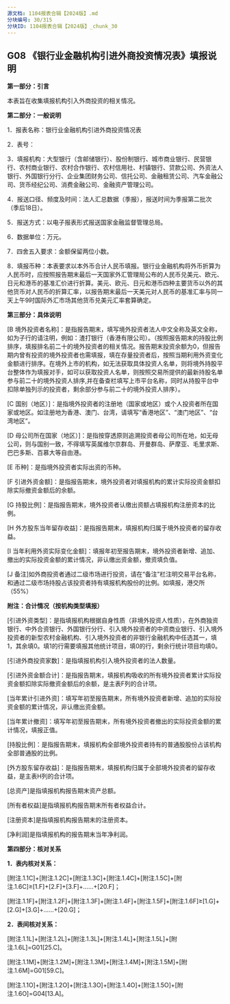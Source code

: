 ```yaml
---
源文档: 1104报表合辑【2024版】.md
分块编号: 30/315
分块ID: 1104报表合辑【2024版】_chunk_30
---
```


## G08 《银行业金融机构引进外商投资情况表》填报说明

**第一部分：引言**

本表旨在收集填报机构引入外商投资的相关情况。

**第二部分：一般说明**

1．报表名称：银行业金融机构引进外商投资情况表

2．表号：

3．填报机构：大型银行（含邮储银行）、股份制银行、城市商业银行、民营银行、农村商业银行、农村合作银行、农村信用社、村镇银行、贷款公司、外资法人银行、外国银行分行、企业集团财务公司、信托公司、金融租赁公司、汽车金融公司、货币经纪公司、消费金融公司、金融资产管理公司。

4．报送口径、频度及时间：法人汇总数据（季报），报送时间为季报第二批次（季后18日）。

5．报送方式：以电子报表形式报送国家金融监督管理总局。

6．数据单位：万元。

7．四舍五入要求：金额保留两位小数。

8．填报币种：本表要求以本外币合计人民币填报。银行业金融机构将外币折算为人民币时，应按照报告期末最后一天国家外汇管理局公布的人民币兑美元、欧元、日元和港币的基准汇价进行折算。美元、欧元、日元和港币四种主要货币以外的其他货币对人民币的折算汇率，以报告期末最后一天美元对人民币的基准汇率与同一天上午9时国际外汇市场其他货币兑美元汇率套算确定。

**第三部分：具体说明**

[B 境外投资者名称]：是指报告期末，填写境外投资者法人中文全称及英文全称，如为子行的请注明，例如：渣打银行（香港有限公司）。（按照报告期末的持股比例排序，填报排名前二十的境外投资者的相关情况。报告期末投资余额为0，但报告期内曾有投资的境外投资者也需填报，填在存量投资者后，按照当期利用外资变化金额进行排序。在境外上市的机构，如无法获取具体投资人名单，则将境外持股平台整体作为填报对手，如可以获取投资人名单，则按照交易所提供的最新持股名单参与前二十的境外投资人排序,并在备查栏填写上市平台名称，同时从持股平台中扣除单独列示的投资者，剩余部分参与前二十的境外投资人排序）。

[C 国别（地区）]：是指境外投资者的注册地（国家或地区）或个人投资者所在国家或地区。如注册地为香港、澳门、台湾，请填写“香港地区”、“澳门地区”、“台湾地区”。

[D 母公司所在国家（地区）]：是指按穿透原则追溯投资者母公司所在地，如无母公司，则与国别一致，不得填写英属维尔京群岛、开曼群岛、萨摩亚、毛里求斯、巴巴多斯、百慕大等自由港。

[E 币种]：是指境外投资者实际出资的币种。

[F 引进外资金额]：是指报告期末，境外投资者对填报机构的累计实际投资金额扣除实际撤资金额后的余额。

[G 持股比例]：是指报告期末，境外投资者认缴出资额占填报机构注册资本的比例。

[H 外方股东当年留存收益]：是指报告期末，填报机构归属于境外投资者的留存收益。

[I 当年利用外资实际变化金额]：填报年初至报告期末，境外投资者新增、追加、撤出的实际投资金额的累计情况，非认缴出资金额，撤资填负值。

[J 备注]如外商投资者通过二级市场进行投资，请在“备注”栏注明交易平台名称，和通过二级市场持股占该投资者持有填报机构股份的比例。如填报，港交所（55%）

**附注：合计情况（按机构类型填报）**

[引进外资类型]：是指填报机构根据自身性质（非境外投资人性质），在外商独资银行、中外合资银行、外国银行分行、引入境外投资者的中资商业银行、引入境外投资者的新型农村金融机构、引入境外投资者的非银行金融机构中任选其一，填1，其余填0。填1的行需要填报其他统计项目，填0的行，剩余行统计项目均填0。

[引进外商投资家数]：是指填报机构引入境外投资者的法人数量。

[引进外资金额合计]：是指报告期末，填报机构吸收的所有境外投资者累计实际投资金额扣除实际撤资金额后的余额，是主表F列的合计项。

[当年累计引进外资]：填写年初至报告期末，所有境外投资者新增、追加的实际投资金额的累计情况，非认缴出资金额。

[当年累计撤资]：填写年初至报告期末，所有境外投资者撤出的实际投资金额的累计情况，填报正值。

[持股比例]：是指报告期末，填报机构全部境外投资者持有的普通股股份占该机构全部普通股的比例。

[外方股东留存收益]：是指报告期末，填报机构归属于全部境外投资者的留存收益，是主表H列的合计项。

[总资产]是指填报机构报告期末资产总额。

[所有者权益]是指填报机构报告期末所有者权益合计。

[注册资本]是指填报机构报告期末的注册资本。

[净利润]是指填报机构的报告期末当年净利润。

**第四部分：核对关系**

**1．表内核对关系：**

[附注.1.1C]+[附注.1.2C]+[附注.1.3C]+[附注.1.4C]+[附注.1.5C]+[附注.1.6C]≥[1.F]+[2.F]+[3.F]+……+[20.F]；

[附注.1.1F]+[附注.1.2F]+[附注.1.3F]+[附注.1.4F]+[附注.1.5F]+[附注.1.6F]≥[1.G]+[2.G]+[3.G]+……+[20.G]；

**2．表间核对关系：**

[附注.1.1L]+[附注.1.2L]+[附注.1.3L]+[附注.1.4L]+[附注.1.5L]+[附注.1.6L]=G01[25.C]。

[附注.1.1M]+[附注.1.2M]+[附注.1.3M]+[附注.1.4M]+[附注.1.5M]+[附注.1.6M]=G01[59.C]。

[附注.1.1O]+[附注.1.2O]+[附注.1.3O]+[附注.1.4O]+[附注.1.5O]+[附注.1.6O]=G04[13.A]。

